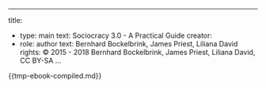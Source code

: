 * * *

title:

- type: main text: Sociocracy 3.0 - A Practical Guide creator:
- role: author text: Bernhard Bockelbrink, James Priest, Liliana David rights: © 2015 - 2018 Bernhard Bockelbrink, James Priest, Liliana David, CC BY-SA ...

{{tmp-ebook-compiled.md}}